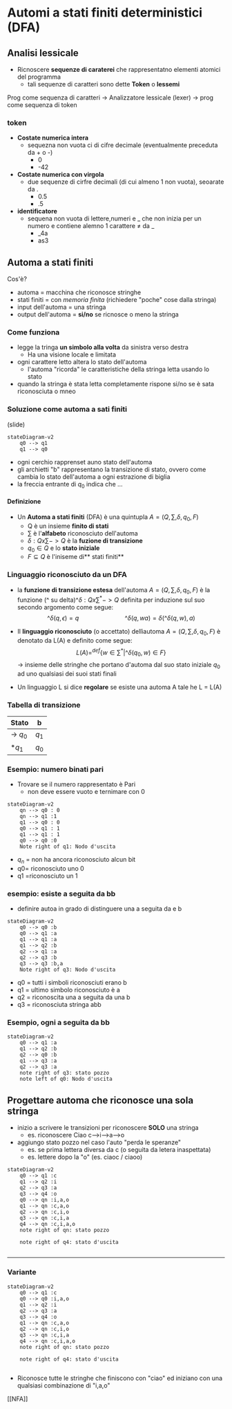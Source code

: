 # Automi a stati finiti deterministici (DFA)
	
## Analisi lessicale
- Ricnoscere **sequenze di caraterei** che rappresentatno elementi atomici del programma
	- tali sequenze di caratteri sono dette **Token** o **lessemi** 

Prog come sequenza di caratteri -> Analizzatore lessicale (lexer) -> prog come sequenza di token

### token
- **Costate numerica intera**
	- sequezna non vuota ci di cifre decimale (eventualmente preceduta da + o -)
		- 0
		- -42
- **Costate numerica con virgola**
	- due sequenze di cirfre decimali (di cui almeno 1 non vuota), seoarate da .
		- 0.5
		- .5     
- **identificatore**
	- sequena non vuota di lettere,numeri e _ che non inizia per un numero e contiene alemno 1 carattere  $\neq$ da _
		- _4a
		- as3

## Automa a stati finiti
Cos'è?
- automa = macchina che riconosce stringhe
- stati finiti = con *memoria finita* (richiedere "poche" cose dalla stringa)
- input dell'automa = una stringa
- output dell'automa = **si/no** se ricnosce o meno la stringa

### Come funziona
- legge la tringa **un simbolo alla volta** da sinistra verso destra
	- Ha una visione locale e limitata
- ogni carattere letto altera lo stato dell'automa
	- l'automa "ricorda"    le caratteristiche della stringa letta usando lo stato
- quando la stringa è stata letta completamente rispone si/no se è sata riconosciuta o mneo

### Soluzione come automa a sati finiti
(slide)
```mermaid 
stateDiagram-v2
	q0 --> q1
	q1 --> q0

```
- ogni cerchio rapprenset auno stato dell'automa
- gli archietti "b" rappresentano la transizione di stato, ovvero come cambia lo stato dell'automa a ogni estrazione di biglia
- la freccia entrante di $q_0$ indica che ...

#### Definizione
- Un **Automa a stati finiti** (DFA) è una quintupla $A=(Q,\sum,\delta,q_0,F)$
	- Q è un insieme **finito di stati**
	- $\sum$ è l'**alfabeto** riconosciuto dell'automa
	- $\delta:Qx\sum -> Q$ è la **fuzione di transizione**
	- $q_0 \in Q$ e lo **stato iniziale**
	- $F \subseteq Q$ è l'iniseme di** stati finiti**

### Linguaggio riconosciuto da un DFA
- la **funzione di transizione estesa** dell'automa $A = (Q, \sum, \delta, q_0, F)$ è la funzione (^ su delta)$\^{\delta} : Q x \sum^* -> Q$ definita per induzione sul suo secondo argomento come segue:
$$\^{\delta} (q,\epsilon)=q \ \ \ \ \ \ \ \ \ \ \  \ \ \ \ \ \ \ \ \ \ \ \ \ \ \ \ \^{\delta} (q,wa) = \delta(\^{\delta} (q,w),a)$$

- Il **linguaggio riconosciuto** (o accettato) dellìautoma $A = (Q, \sum, \delta, q_0, F)$ è denotato da L(A) e definito come segue:
$$L(A)=^{def}\{w \in \sum^* | \^{\delta}(q_0,w) \in F\}$$ -> insieme delle stringhe che portano d'automa dal suo stato iniziale $q_0$ ad uno qualsiasi dei suoi stati finali

- Un linguaggio L si dice **regolare** se esiste una automa A tale he L = L(A)

### Tabella di transizione
| Stato | b|
|---|---|
| -> $q_0$| $q_1$|
|\*$q_1$ | $q_0$  |

### Esempio: numero binati pari
- Trovare se il numero rappresentato è Pari
	- non deve essere vuoto e ternimare con 0
	
	
```mermaid 
stateDiagram-v2 
	qn --> q0 : 0
	qn --> q1 :1
	q1 --> q0 : 0
	q0 --> q1 : 1
	q1 --> q1 : 1
	q0 --> q0 :0
	Note right of q1: Nodo d'uscita

```

- $q_n$ = non ha ancora riconosciuto alcun bit
- q0= riconosciuto uno 0
- q1 =riconosciuto un 1

### esempio: esiste a seguita da bb
- definire autoa in grado di distinguere una a seguita da e b
```mermaid 
stateDiagram-v2 
	q0 --> q0 :b
	q0 --> q1 :a
	q1 --> q1 :a
	q1 --> q2 :b
	q2 --> q1 :a
	q2 --> q3 :b
	q3 --> q3 :b,a	
	Note right of q3: Nodo d'uscita

```

- q0 = tutti i simboli riconosciuti erano b
- q1 = ultimo simbolo riconosciuto è a
- q2 = riconoscita una a seguita da una b
- q3 = riconosciuta stringa abb


### Esempio, ogni a seguita da bb

```mermaid 
stateDiagram-v2
	q0 --> q1 :a
	q1 --> q2 :b
	q2 --> q0 :b
	q1 --> q3 :a
	q2 --> q3 :a
	note right of q3: stato pozzo
	note left of q0: Nodo d'uscita
```

## Progettare automa che riconosce una sola stringa

- inizio a scrivere le transizioni per riconoscere **SOLO** una stringa
	- es. riconoscere Ciao  c-->i-->a-->o 
- aggiungo stato pozzo nel caso l'auto "perda le speranze"
	- es. se prima lettera diversa da c (o seguita da letera inaspettata)
	- es. lettere dopo la "o" (es. ciaoc / ciaoo)

```mermaid 
stateDiagram-v2
	q0 --> q1 :c
	q1 --> q2 :i
	q2 --> q3 :a
	q3 --> q4 :o
	q0 --> qn :i,a,o
	q1 --> qn :c,a,o
	q2 --> qn :c,i,o
	q3 --> qn :c,i,a
	q4 --> qn :c,i,a,o
	note right of qn: stato pozzo
	
	note right of q4: stato d'uscita
	
```

---
### Variante
```mermaid 
stateDiagram-v2
	q0 --> q1 :c
	q0 --> q0 :i,a,o
	q1 --> q2 :i
	q2 --> q3 :a
	q3 --> q4 :o
	q1 --> qn :c,a,o
	q2 --> qn :c,i,o
	q3 --> qn :c,i,a
	q4 --> qn :c,i,a,o
	note right of qn: stato pozzo
	
	note right of q4: stato d'uscita
	
```
- Riconosce tutte le stringhe che finiscono con "ciao" ed iniziano con una qualsiasi combinazione di "i,a,o"

[[NFA]]
